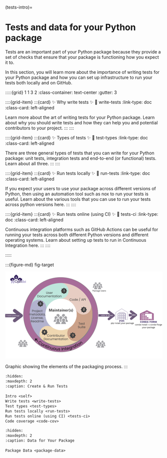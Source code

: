 (tests-intro)=

# Tests and data for your Python package

Tests are an important part of your Python package because they
provide a set of checks that ensure that your package is
functioning how you expect it to.

In this section, you will learn more about the importance of writing
tests for your Python package and how you can set up infrastructure
to run your tests both locally and on GitHub.

:::::{grid} 1 1 3 2
:class-container: text-center
:gutter: 3

::::{grid-item}
:::{card} ✨ Why write tests ✨
:link: write-tests
:link-type: doc
:class-card: left-aligned

Learn more about the art of writing tests for your Python package.
Learn about why you should write tests and how they can help you and
potential contributors to your project.
:::
::::

::::{grid-item}
:::{card} ✨ Types of tests ✨
:link: test-types
:link-type: doc
:class-card: left-aligned

There are three general types of tests that you can write for your Python
package: unit tests, integration tests and end-to-end (or functional) tests. Learn about all three.
:::
::::

::::{grid-item}
:::{card} ✨ Run tests locally ✨
:link: run-tests
:link-type: doc
:class-card: left-aligned

If you expect your users to use your package across different versions
of Python, then using an automation tool such as nox to run your tests is useful. Learn about the various tools that you can use to run your tests across python versions here.
:::
::::

::::{grid-item}
:::{card} ✨ Run tests online (using CI) ✨
:link: tests-ci
:link-type: doc
:class-card: left-aligned

Continuous integration platforms such as GitHub Actions can be
useful for running your tests across both different Python versions
and different operating systems. Learn about setting up tests to run in Continuous Integration here.
:::
::::

:::::

:::{figure-md} fig-target

<img src="../images/packaging-lifecycle.png" alt="" width="800px">

Graphic showing the elements of the packaging process.
:::

```{toctree}
:hidden:
:maxdepth: 2
:caption: Create & Run Tests

Intro <self>
Write tests <write-tests>
Test types <test-types>
Run tests locally <run-tests>
Run tests online (using CI) <tests-ci>
Code coverage <code-cov>
```

```{toctree}
:hidden:
:maxdepth: 2
:caption: Data for Your Package

Package Data <package-data>
```
